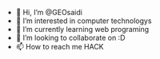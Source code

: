 - 👋 Hi, I’m @GEOsaidi
- 👀 I’m interested in computer technologys
- 🌱 I’m currently learning web programing
- 💞️ I’m looking to collaborate on :D
- 📫 How to reach me HACK

<!---
GEOsaidi/GEOsaidi is a ✨ special ✨ repository because its `README.md` (this file) appears on your GitHub profile.
You can click the Preview link to take a look at your changes.
--->

